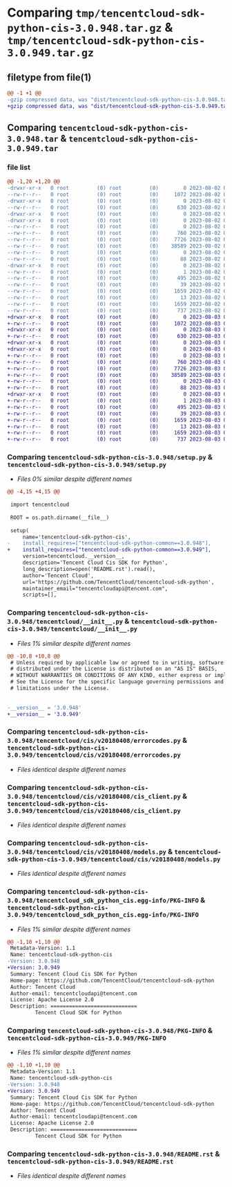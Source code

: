 # Comparing `tmp/tencentcloud-sdk-python-cis-3.0.948.tar.gz` & `tmp/tencentcloud-sdk-python-cis-3.0.949.tar.gz`

## filetype from file(1)

```diff
@@ -1 +1 @@
-gzip compressed data, was "dist/tencentcloud-sdk-python-cis-3.0.948.tar", last modified: Wed Aug  2 00:26:18 2023, max compression
+gzip compressed data, was "dist/tencentcloud-sdk-python-cis-3.0.949.tar", last modified: Thu Aug  3 00:22:39 2023, max compression
```

## Comparing `tencentcloud-sdk-python-cis-3.0.948.tar` & `tencentcloud-sdk-python-cis-3.0.949.tar`

### file list

```diff
@@ -1,20 +1,20 @@
-drwxr-xr-x   0 root         (0) root         (0)        0 2023-08-02 00:26:18.000000 tencentcloud-sdk-python-cis-3.0.948/
--rw-r--r--   0 root         (0) root         (0)     1072 2023-08-02 00:26:18.000000 tencentcloud-sdk-python-cis-3.0.948/setup.py
-drwxr-xr-x   0 root         (0) root         (0)        0 2023-08-02 00:26:18.000000 tencentcloud-sdk-python-cis-3.0.948/tencentcloud/
--rw-r--r--   0 root         (0) root         (0)      630 2023-08-02 00:26:18.000000 tencentcloud-sdk-python-cis-3.0.948/tencentcloud/__init__.py
-drwxr-xr-x   0 root         (0) root         (0)        0 2023-08-02 00:26:18.000000 tencentcloud-sdk-python-cis-3.0.948/tencentcloud/cis/
-drwxr-xr-x   0 root         (0) root         (0)        0 2023-08-02 00:26:18.000000 tencentcloud-sdk-python-cis-3.0.948/tencentcloud/cis/v20180408/
--rw-r--r--   0 root         (0) root         (0)        0 2023-08-02 00:26:18.000000 tencentcloud-sdk-python-cis-3.0.948/tencentcloud/cis/v20180408/__init__.py
--rw-r--r--   0 root         (0) root         (0)      760 2023-08-02 00:26:18.000000 tencentcloud-sdk-python-cis-3.0.948/tencentcloud/cis/v20180408/errorcodes.py
--rw-r--r--   0 root         (0) root         (0)     7726 2023-08-02 00:26:18.000000 tencentcloud-sdk-python-cis-3.0.948/tencentcloud/cis/v20180408/cis_client.py
--rw-r--r--   0 root         (0) root         (0)    38589 2023-08-02 00:26:18.000000 tencentcloud-sdk-python-cis-3.0.948/tencentcloud/cis/v20180408/models.py
--rw-r--r--   0 root         (0) root         (0)        0 2023-08-02 00:26:18.000000 tencentcloud-sdk-python-cis-3.0.948/tencentcloud/cis/__init__.py
--rw-r--r--   0 root         (0) root         (0)       88 2023-08-02 00:26:18.000000 tencentcloud-sdk-python-cis-3.0.948/setup.cfg
-drwxr-xr-x   0 root         (0) root         (0)        0 2023-08-02 00:26:18.000000 tencentcloud-sdk-python-cis-3.0.948/tencentcloud_sdk_python_cis.egg-info/
--rw-r--r--   0 root         (0) root         (0)        1 2023-08-02 00:26:18.000000 tencentcloud-sdk-python-cis-3.0.948/tencentcloud_sdk_python_cis.egg-info/dependency_links.txt
--rw-r--r--   0 root         (0) root         (0)      495 2023-08-02 00:26:18.000000 tencentcloud-sdk-python-cis-3.0.948/tencentcloud_sdk_python_cis.egg-info/SOURCES.txt
--rw-r--r--   0 root         (0) root         (0)       39 2023-08-02 00:26:18.000000 tencentcloud-sdk-python-cis-3.0.948/tencentcloud_sdk_python_cis.egg-info/requires.txt
--rw-r--r--   0 root         (0) root         (0)     1659 2023-08-02 00:26:18.000000 tencentcloud-sdk-python-cis-3.0.948/tencentcloud_sdk_python_cis.egg-info/PKG-INFO
--rw-r--r--   0 root         (0) root         (0)       13 2023-08-02 00:26:18.000000 tencentcloud-sdk-python-cis-3.0.948/tencentcloud_sdk_python_cis.egg-info/top_level.txt
--rw-r--r--   0 root         (0) root         (0)     1659 2023-08-02 00:26:18.000000 tencentcloud-sdk-python-cis-3.0.948/PKG-INFO
--rw-r--r--   0 root         (0) root         (0)      737 2023-08-02 00:26:18.000000 tencentcloud-sdk-python-cis-3.0.948/README.rst
+drwxr-xr-x   0 root         (0) root         (0)        0 2023-08-03 00:22:39.000000 tencentcloud-sdk-python-cis-3.0.949/
+-rw-r--r--   0 root         (0) root         (0)     1072 2023-08-03 00:22:39.000000 tencentcloud-sdk-python-cis-3.0.949/setup.py
+drwxr-xr-x   0 root         (0) root         (0)        0 2023-08-03 00:22:39.000000 tencentcloud-sdk-python-cis-3.0.949/tencentcloud/
+-rw-r--r--   0 root         (0) root         (0)      630 2023-08-03 00:22:39.000000 tencentcloud-sdk-python-cis-3.0.949/tencentcloud/__init__.py
+drwxr-xr-x   0 root         (0) root         (0)        0 2023-08-03 00:22:39.000000 tencentcloud-sdk-python-cis-3.0.949/tencentcloud/cis/
+drwxr-xr-x   0 root         (0) root         (0)        0 2023-08-03 00:22:39.000000 tencentcloud-sdk-python-cis-3.0.949/tencentcloud/cis/v20180408/
+-rw-r--r--   0 root         (0) root         (0)        0 2023-08-03 00:22:39.000000 tencentcloud-sdk-python-cis-3.0.949/tencentcloud/cis/v20180408/__init__.py
+-rw-r--r--   0 root         (0) root         (0)      760 2023-08-03 00:22:39.000000 tencentcloud-sdk-python-cis-3.0.949/tencentcloud/cis/v20180408/errorcodes.py
+-rw-r--r--   0 root         (0) root         (0)     7726 2023-08-03 00:22:39.000000 tencentcloud-sdk-python-cis-3.0.949/tencentcloud/cis/v20180408/cis_client.py
+-rw-r--r--   0 root         (0) root         (0)    38589 2023-08-03 00:22:39.000000 tencentcloud-sdk-python-cis-3.0.949/tencentcloud/cis/v20180408/models.py
+-rw-r--r--   0 root         (0) root         (0)        0 2023-08-03 00:22:39.000000 tencentcloud-sdk-python-cis-3.0.949/tencentcloud/cis/__init__.py
+-rw-r--r--   0 root         (0) root         (0)       88 2023-08-03 00:22:39.000000 tencentcloud-sdk-python-cis-3.0.949/setup.cfg
+drwxr-xr-x   0 root         (0) root         (0)        0 2023-08-03 00:22:39.000000 tencentcloud-sdk-python-cis-3.0.949/tencentcloud_sdk_python_cis.egg-info/
+-rw-r--r--   0 root         (0) root         (0)        1 2023-08-03 00:22:39.000000 tencentcloud-sdk-python-cis-3.0.949/tencentcloud_sdk_python_cis.egg-info/dependency_links.txt
+-rw-r--r--   0 root         (0) root         (0)      495 2023-08-03 00:22:39.000000 tencentcloud-sdk-python-cis-3.0.949/tencentcloud_sdk_python_cis.egg-info/SOURCES.txt
+-rw-r--r--   0 root         (0) root         (0)       39 2023-08-03 00:22:39.000000 tencentcloud-sdk-python-cis-3.0.949/tencentcloud_sdk_python_cis.egg-info/requires.txt
+-rw-r--r--   0 root         (0) root         (0)     1659 2023-08-03 00:22:39.000000 tencentcloud-sdk-python-cis-3.0.949/tencentcloud_sdk_python_cis.egg-info/PKG-INFO
+-rw-r--r--   0 root         (0) root         (0)       13 2023-08-03 00:22:39.000000 tencentcloud-sdk-python-cis-3.0.949/tencentcloud_sdk_python_cis.egg-info/top_level.txt
+-rw-r--r--   0 root         (0) root         (0)     1659 2023-08-03 00:22:39.000000 tencentcloud-sdk-python-cis-3.0.949/PKG-INFO
+-rw-r--r--   0 root         (0) root         (0)      737 2023-08-03 00:22:39.000000 tencentcloud-sdk-python-cis-3.0.949/README.rst
```

### Comparing `tencentcloud-sdk-python-cis-3.0.948/setup.py` & `tencentcloud-sdk-python-cis-3.0.949/setup.py`

 * *Files 0% similar despite different names*

```diff
@@ -4,15 +4,15 @@
 
 import tencentcloud
 
 ROOT = os.path.dirname(__file__)
 
 setup(
     name='tencentcloud-sdk-python-cis',
-    install_requires=["tencentcloud-sdk-python-common==3.0.948"],
+    install_requires=["tencentcloud-sdk-python-common==3.0.949"],
     version=tencentcloud.__version__,
     description='Tencent Cloud Cis SDK for Python',
     long_description=open('README.rst').read(),
     author='Tencent Cloud',
     url='https://github.com/TencentCloud/tencentcloud-sdk-python',
     maintainer_email="tencentcloudapi@tencent.com",
     scripts=[],
```

### Comparing `tencentcloud-sdk-python-cis-3.0.948/tencentcloud/__init__.py` & `tencentcloud-sdk-python-cis-3.0.949/tencentcloud/__init__.py`

 * *Files 1% similar despite different names*

```diff
@@ -10,8 +10,8 @@
 # Unless required by applicable law or agreed to in writing, software
 # distributed under the License is distributed on an "AS IS" BASIS,
 # WITHOUT WARRANTIES OR CONDITIONS OF ANY KIND, either express or implied.
 # See the License for the specific language governing permissions and
 # limitations under the License.
 
 
-__version__ = '3.0.948'
+__version__ = '3.0.949'
```

### Comparing `tencentcloud-sdk-python-cis-3.0.948/tencentcloud/cis/v20180408/errorcodes.py` & `tencentcloud-sdk-python-cis-3.0.949/tencentcloud/cis/v20180408/errorcodes.py`

 * *Files identical despite different names*

### Comparing `tencentcloud-sdk-python-cis-3.0.948/tencentcloud/cis/v20180408/cis_client.py` & `tencentcloud-sdk-python-cis-3.0.949/tencentcloud/cis/v20180408/cis_client.py`

 * *Files identical despite different names*

### Comparing `tencentcloud-sdk-python-cis-3.0.948/tencentcloud/cis/v20180408/models.py` & `tencentcloud-sdk-python-cis-3.0.949/tencentcloud/cis/v20180408/models.py`

 * *Files identical despite different names*

### Comparing `tencentcloud-sdk-python-cis-3.0.948/tencentcloud_sdk_python_cis.egg-info/PKG-INFO` & `tencentcloud-sdk-python-cis-3.0.949/tencentcloud_sdk_python_cis.egg-info/PKG-INFO`

 * *Files 1% similar despite different names*

```diff
@@ -1,10 +1,10 @@
 Metadata-Version: 1.1
 Name: tencentcloud-sdk-python-cis
-Version: 3.0.948
+Version: 3.0.949
 Summary: Tencent Cloud Cis SDK for Python
 Home-page: https://github.com/TencentCloud/tencentcloud-sdk-python
 Author: Tencent Cloud
 Author-email: tencentcloudapi@tencent.com
 License: Apache License 2.0
 Description: ============================
         Tencent Cloud SDK for Python
```

### Comparing `tencentcloud-sdk-python-cis-3.0.948/PKG-INFO` & `tencentcloud-sdk-python-cis-3.0.949/PKG-INFO`

 * *Files 1% similar despite different names*

```diff
@@ -1,10 +1,10 @@
 Metadata-Version: 1.1
 Name: tencentcloud-sdk-python-cis
-Version: 3.0.948
+Version: 3.0.949
 Summary: Tencent Cloud Cis SDK for Python
 Home-page: https://github.com/TencentCloud/tencentcloud-sdk-python
 Author: Tencent Cloud
 Author-email: tencentcloudapi@tencent.com
 License: Apache License 2.0
 Description: ============================
         Tencent Cloud SDK for Python
```

### Comparing `tencentcloud-sdk-python-cis-3.0.948/README.rst` & `tencentcloud-sdk-python-cis-3.0.949/README.rst`

 * *Files identical despite different names*

